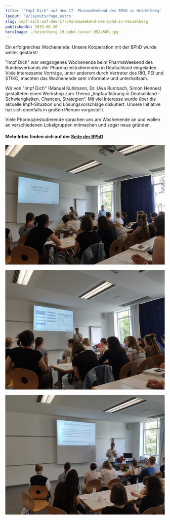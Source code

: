 ```yaml
---
title: '"Impf Dich" auf dem 17. PharmaWeekend des BPhD in Heidelberg'
layout: '@/layouts/Page.astro'
slug: impf-dich-auf-dem-17-pharmaweekend-des-bphd-in-heidelberg
publishedAt: 2019-06-30
heroImage: ./heidelberg-19-bphd-teaser-952x500.jpg
---
```


Ein erfolgreiches Wochenende: Unsere Kooperation mit der BPhD wurde weiter gestärkt!

"Impf Dich" war vergangenes Wochenende beim PharmaWeekend des Bundesverbands der Pharmaziestudierenden in Deutschland eingeladen. Viele interessante Vorträge, unter anderem durch Vertreter des RKI, PEI und STIKO, machten das Wochenende sehr informativ und unterhaltsam.

Wir von "Impf Dich" (Manuel Kuhlmann, Dr. Uwe Rumbach, Simon Hennes) gestalteten einen Workshop zum Thema „Impfaufklärung in Deutschland – Schwierigkeiten, Chancen, Strategien“. Mit viel Interesse wurde über die aktuelle Impf-Situation und Lösungsvorschläge diskutiert. Unsere Initiative hat sich ebenfalls in großen Plenum vorgestellt.

Viele Pharmaziestudierende sprachen uns am Wochenende an und wollen an verschiedenen Lokalgruppen mitmachen und sogar neue gründen.

#### Mehr Infos finden sich auf der [Seite der BPhD](https://www.bphd.de/pressemitteilung-zum-17-pharmaweekend-in-heidelberg/)

[![](./heidelberg-19-bphd-1-800x600.jpg)](https://impf-dich.org/_Resources/Persistent/a/0/6/0/a060a3bb6e3033c3f37e696cf64656188a140782/heidelberg-19-bphd-1-1600x1200.jpg)

[![](./heidelberg-19-bphd-2-800x600.jpg)](https://impf-dich.org/_Resources/Persistent/8/0/2/8/802881293e477be0a6742764b58edb8022bf7269/heidelberg-19-bphd-2-1600x1200.jpg)

[![](./heidelberg-19-bphd-3-800x600.jpg)](https://impf-dich.org/_Resources/Persistent/2/5/9/0/259080ee85c32a58b8ca748c3590f26316ce2ab1/heidelberg-19-bphd-3-1600x1200.jpg)